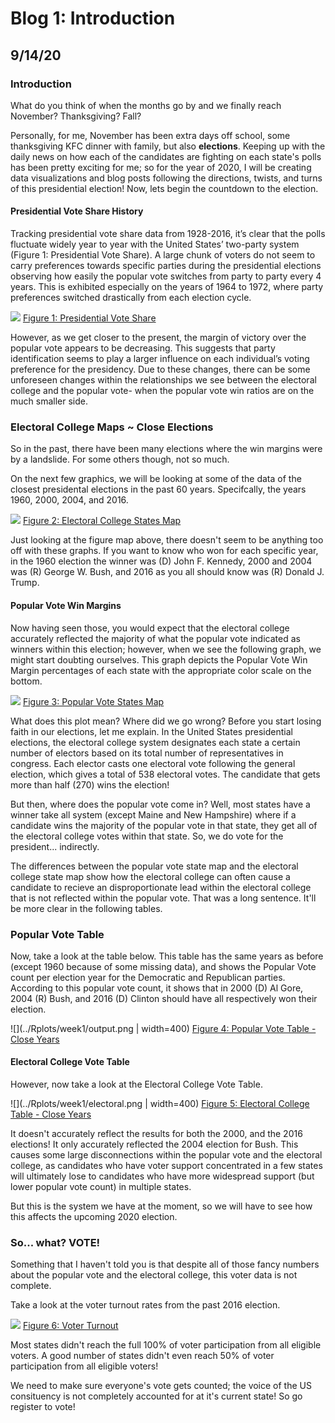 # Blog 1: Introduction
## 9/14/20

### Introduction

What do you think of when the months go by and we finally reach November? Thanksgiving? Fall?

Personally, for me, November has been extra days off school, some thanksgiving KFC dinner with family, but also **elections**. Keeping up with the daily news on how each of the candidates are fighting on each state's polls has been pretty exciting for me; so for the year of 2020, I will be creating data visualizations and blog posts following the directions, twists, and turns of this presidential election!
Now, lets begin the countdown to the election.

#### Presidential Vote Share History

Tracking presidential vote share data from 1928-2016, it’s clear that the polls fluctuate widely year to year with the United States’ two-party system (Figure 1: Presidential Vote Share). A large chunk of voters do not seem to carry preferences towards specific parties during the presidential elections observing how easily the popular vote switches from party to party every 4 years. This is exhibited especially on the years of 1964 to 1972, where party preferences switched drastically from each election cycle.   

![](../Rplots/week1/PV_national_historical.png)
[Figure 1: Presidential Vote Share](../Rplots/week1/PV_national_historical.png)

However, as we get closer to the present, the margin of victory over the popular vote appears to be decreasing. This suggests that party identification seems to play a larger influence on each individual’s voting preference for the presidency. Due to these changes, there can be some unforeseen changes within the relationships we see between the electoral college and the popular vote- when the popular vote win ratios are on the much smaller side.

### Electoral College Maps ~ Close Elections

So in the past, there have been many elections where the win margins were by a landslide. For some others though, not so much. 

On the next few graphics, we will be looking at some of the data of the closest presidental elections in the past 60 years. Specifcally, the years 1960, 2000, 2004, and 2016. 

![](../Rplots/week1/EC_states_historical.png)
[Figure 2: Electoral College States Map](../Rplots/week1/EC_states_historical.png)

Just looking at the figure map above, there doesn't seem to be anything too off with these graphs. If you want to know who won for each specific year, in the 1960 election the winner was (D) John F. Kennedy, 2000 and 2004 was (R) George W. Bush, and 2016 as you all should know was (R) Donald J. Trump.

#### Popular Vote Win Margins

Now having seen those, you would expect that the electoral college accurately reflected the majority of what the popular vote indicated as winners within this election; however, when we see the following graph, we might start doubting ourselves. This graph depicts the Popular Vote Win Margin percentages of each state with the appropriate color scale on the bottom.

![](../Rplots/week1/PV_states_historical.png)
[Figure 3: Popular Vote States Map](../Rplots/week1/PV_states_historical.png)

What does this plot mean? Where did we go wrong? Before you start losing faith in our elections, let me explain. In the United States presidential elections, the electoral college system designates each state a certain number of electors based on its total number of representatives in congress. Each elector casts one electoral vote following the general election, which gives a total of 538 electoral votes. The candidate that gets more than half (270) wins the election!

But then, where does the popular vote come in? Well, most states have a winner take all system (except Maine and New Hampshire) where if a candidate wins the majority of the popular vote in that state, they get all of the electoral college votes within that state. So, we do vote for the president... indirectly.

The differences between the popular vote state map and the electoral college state map show how the electoral college can often cause a candidate to recieve an disproportionate lead within the electoral college that is not reflected within the popular vote. That was a long sentence. It'll be more clear in the following tables.

### Popular Vote Table

Now, take a look at the table below. This table has the same years as before (except 1960 because of some missing data), and shows the Popular Vote count per election year for the Democratic and Republican parties. According to this popular vote count, it shows that in 2000 (D) Al Gore, 2004 (R) Bush, and 2016 (D) Clinton should have all respectively won their election.

![](../Rplots/week1/output.png | width=400) 
[Figure 4: Popular Vote Table - Close Years](../Rplots/week1/output.png)
 
#### Electoral College Vote Table

However, now take a look at the Electoral College Vote Table.

![](../Rplots/week1/electoral.png | width=400) 
[Figure 5: Electoral College Table - Close Years](../Rplots/week1/electoral.png)

It doesn't accurately reflect the results for both the 2000, and the 2016 elections! It only accurately reflected the 2004 election for Bush. This causes some large disconnections within the popular vote and the electoral college, as candidates who have voter support concentrated in a few states will ultimately lose to candidates who have more widespread support (but lower popular vote count) in multiple states.

But this is the system we have at the moment, so we will have to see how this affects the upcoming 2020 election.

### So... what? VOTE!

Something that I haven't told you is that despite all of those fancy numbers about the popular vote and the electoral college, this voter data is not complete.

Take a look at the voter turnout rates from the past 2016 election.

![](../Rplots/week1/VoterTurnout_states_2016.png)
[Figure 6: Voter Turnout](../Rplots/week1/VoterTurnout_states_2016.png)

Most states didn't reach the full 100% of voter participation from all eligible voters. A good number of states didn't even reach 50% of voter participation from all eligible voters!

We need to make sure everyone's vote gets counted; the voice of the US consituency is not completely accounted for at it's current state! So go register to vote!

